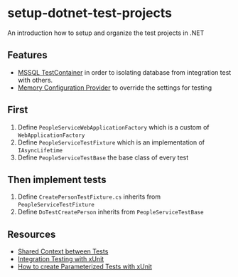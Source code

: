 # setup-dotnet-test-projects

An introduction how to setup and organize the test projects in .NET


## Features

- [MSSQL TestContainer](https://testcontainers.com/modules/mssql/) in order to isolating database from integration test with others.
- [Memory Configuration Provider](https://learn.microsoft.com/en-us/dotnet/core/extensions/configuration-providers#memory-configuration-provider) to override the settings for testing

## First

1. Define `PeopleServiceWebApplicationFactory` which is a custom of `WebApplicationFactory`
2. Define `PeopleServiceTestFixture` which is an implementation of `IAsyncLifetime`
3. Define `PeopleServiceTestBase` the base class of every test

## Then implement tests

1. Define `CreatePersonTestFixture.cs` inherits from `PeopleServiceTestFixture`
2. Define `DoTestCreatePerson` inherits from `PeopleServiceTestBase`


## Resources

- [Shared Context between Tests](https://xunit.net/docs/shared-context)
- [Integration Testing with xUnit](https://www.jimmybogard.com/integration-testing-with-xunit/)
- [How to create Parameterized Tests with xUnit](https://davecallan.com/creating-parameterized-tests-xunit/)
